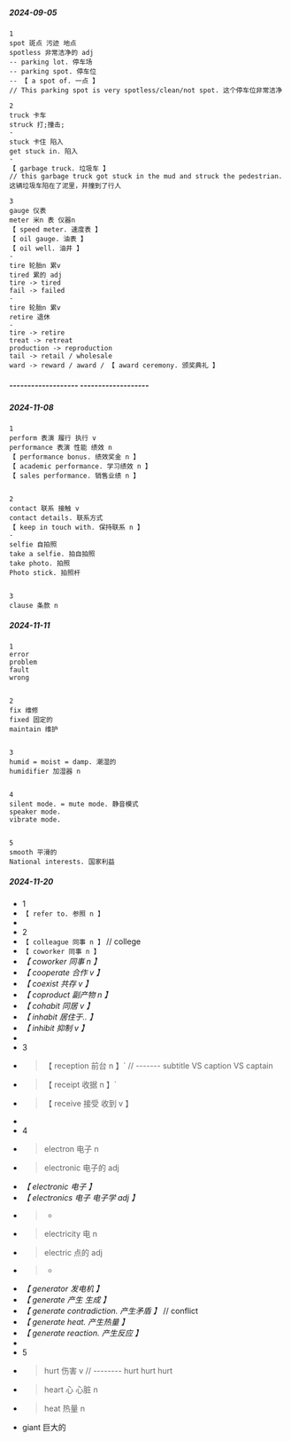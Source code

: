 ##### 2024-09-05

```
1
spot 斑点 污迹 地点
spotless 非常洁净的 adj
-- parking lot. 停车场
-- parking spot. 停车位
-- 【 a spot of. 一点 】
// This parking spot is very spotless/clean/not spot. 这个停车位非常洁净

2
truck 卡车
struck 打;撞击;
-
stuck 卡住 陷入
get stuck in. 陷入
-
【 garbage truck. 垃圾车 】
// this garbage truck got stuck in the mud and struck the pedestrian. 这辆垃圾车陷在了泥里，并撞到了行人

3
gauge 仪表
meter 米n 表 仪器n
【 speed meter. 速度表 】
【 oil gauge. 油表 】
【 oil well. 油井 】
-
tire 轮胎n 累v
tired 累的 adj
tire -> tired
fail -> failed
-
tire 轮胎n 累v
retire 退休
-
tire -> retire
treat -> retreat
production -> reproduction
tail -> retail / wholesale
ward -> reward / award / 【 award ceremony. 颁奖典礼 】
```

##### ------------------- -------------------

##### 2024-11-08

```
1
perform 表演 履行 执行 v
performance 表演 性能 绩效 n
【 performance bonus. 绩效奖金 n 】
【 academic performance. 学习绩效 n 】
【 sales performance. 销售业绩 n 】


2
contact 联系 接触 v
contact details. 联系方式
【 keep in touch with. 保持联系 n 】
-
selfie 自拍照
take a selfie. 拍自拍照
take photo. 拍照
Photo stick. 拍照杆


3
clause 条款 n
```

##### 2024-11-11

```
1
error
problem
fault
wrong


2
fix 维修
fixed 固定的
maintain 维护


3
humid = moist = damp. 潮湿的
humidifier 加湿器 n


4
silent mode. = mute mode. 静音模式
speaker mode.
vibrate mode.


5
smooth 平滑的
National interests. 国家利益
```

##### 2024-11-20

- 1
- `【 refer to. 参照 n 】`
-
- 2
- `【 colleague 同事 n 】` // college
- `【 coworker 同事 n 】`
- _【 coworker 同事 n 】_
- _【 cooperate 合作 v 】_
- _【 coexist 共存 v 】_
- _【 coproduct 副产物 n 】_
- _【 cohabit 同居 v 】_
- _【 inhabit 居住于.. 】_
- _【 inhibit 抑制 v 】_
-
- 3
- > 【 reception 前台 n 】` // ------- subtitle VS caption VS captain
- > 【 receipt 收据 n 】`
- > 【 receive 接受 收到 v 】
-
- 4
- > electron 电子 n
- > electronic 电子的 adj
- _【 electronic 电子 】_
- _【 electronics 电子 电子学 adj 】_
- > -
- > electricity 电 n
- > electric 点的 adj
- > -
- _【 generator 发电机 】_
- _【 generate 产生 生成 】_
- _【 generate contradiction. 产生矛盾 】_ // conflict
- _【 generate heat. 产生热量 】_
- _【 generate reaction. 产生反应 】_
-
- 5
- > hurt 伤害 v // -------- hurt hurt hurt
- > heart 心 心脏 n
- > heat 热量 n
- giant 巨大的

```

```
